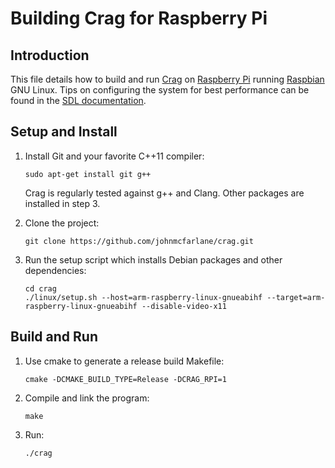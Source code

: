# Building Crag for Raspberry Pi

## Introduction

This file details how to build and run [Crag](https://github.com/johnmcfarlane/crag) on [Raspberry Pi](http://www.raspberrypi.org/) running [Raspbian](http://www.raspbian.org/) GNU Linux. Tips on configuring the system for best performance can be found in the [SDL documentation](https://hg.libsdl.org/SDL/file/tip/docs/README-raspberrypi.md).

## Setup and Install

1. Install Git and your favorite C++11 compiler:

   `sudo apt-get install git g++`

   Crag is regularly tested against g++ and Clang. Other packages are installed in step 3.

2. Clone the project:

   `git clone https://github.com/johnmcfarlane/crag.git`

3. Run the setup script which installs Debian packages and other dependencies:

   ```
   cd crag
   ./linux/setup.sh --host=arm-raspberry-linux-gnueabihf --target=arm-raspberry-linux-gnueabihf --disable-video-x11
   ```

## Build and Run

1. Use cmake to generate a release build Makefile:

   `cmake -DCMAKE_BUILD_TYPE=Release -DCRAG_RPI=1`

2. Compile and link the program:

   `make`

3. Run:

   `./crag`


